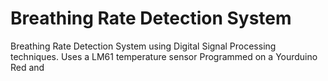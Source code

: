 # Breathing Rate Detection System
Breathing Rate Detection System using Digital Signal Processing techniques. Uses a LM61 temperature sensor Programmed on a Yourduino Red and 
